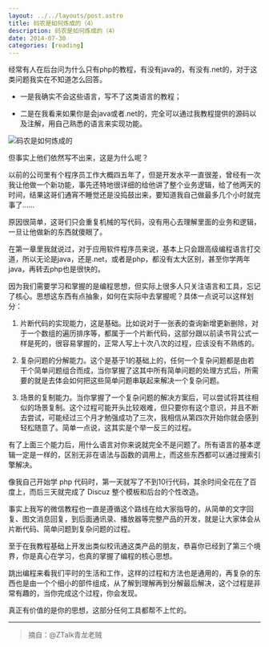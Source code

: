 ```yaml
---
layout: ../../layouts/post.astro
title: 码农是如何炼成的（4）
description: 码农是如何炼成的（4）
date: 2014-07-30
categories: [reading]
---
```



经常有人在后台问为什么只有php的教程，有没有java的，有没有.net的，对于这类问题我实在不知道怎么回答。

* 一是我确实不会这些语言，写不了这类语言的教程；

* 二是在我看来如果你是会java或者.net的，完全可以通过我教程提供的源码以及注解，用自己熟悉的语言来实现功能。

![码农是如何炼成的](/images/posts/2014-07-30-code-famer.jpg)

但事实上他们依然写不出来，这是为什么呢？

以前的公司里有个程序员工作大概四五年了，但是开发水平一直很差，曾经有一次我让他做一个新功能，事先还特地很详细的给他讲了整个业务逻辑，给了他两天的时间，结果这哥们通宵不睡觉还是没捣鼓出来，要知道我自己做最多几个小时就完事了……

原因很简单，这哥们只会重复机械的写代码，没有用心去理解里面的业务和逻辑，一旦让他做新的东西就傻眼了。

在第一章里我就说过，对于应用软件程序员来说，基本上只会跟高级编程语言打交道，所以无论是java，还是.net，或者是php，都没有太大区别，甚至你学两年java，再转去php也是很快的。

因为我们需要学习和掌握的是编程思想，但实际上很多人只关注语言和工具，忘记了核心。思想这东西有点抽象，如何在实际中去掌握呢？具体一点说可以这样划分：

1. 片断代码的实现能力，这是基础。比如说对于一张表的查询新增更新删除，对于一个数组的遍历排序等，都属于一个片断代码，这部分跟以前读书背公式一样是死的，很容易掌握的，正常人写上十次八次的过程，应该没有不熟练的。

2. 复杂问题的分解能力。这个是基于1的基础上的，任何一个复杂问题都是由若干个简单问题组合而成，当你掌握了这其中所有简单问题的处理方式后，所需要的就是去体会如何把这些简单问题串联起来解决一个复杂问题。

3. 场景的复制能力。当你掌握了一个复杂问题的解决方案后，可以尝试将其往相似的场景复制。这个过程可能开头比较艰难，但只要你有这个意识，并且不断去尝试，可能经过三个月才勉强成功了三次，我相信从第四次开始你就会感到轻松随意了。简单一点说，这其实是个举一反三的过程。

有了上面三个能力后，用什么语言对你来说就完全不是问题了。所有语言的基本逻辑一定是一样的，区别无非在语法与函数的调用上，而这些东西都可以通过搜索引擎解决。

像我自己开始学 php 代码时，第一天就写了不到10行代码，其余时间全花在了百度上，而后三天就完成了 Discuz 整个模板和后台的个性改造。

事实上我写的微信教程也一直是遵循这个路线在给大家指导的，从简单的文字回复、图文消息回复，到后面通讯录、播放器等完整产品的开发，就是让大家体会从片断代码、简单问题到复杂问题的过程。

至于在我教程基础上开发出类似校讯通这类产品的朋友，恭喜你已经到了第三个境界，你是真心在学习，也真的掌握了编程的核心思想。

跳出编程来看我们平时的生活和工作，这样的过程和方法也是通用的，再复杂的东西也是由一个个细小的部件组成，从了解到理解再到分解最后解决，这个过程是非常有趣的，当你完成这个过程，你会发现。

真正有价值的是你的思想，这部分任何工具都帮不上忙的。

---

>摘自：@ZTalk青龙老贼

